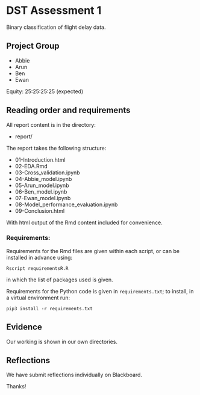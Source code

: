 # DST Assessment 1
Binary classification of flight delay data.
## Project Group

* Abbie
* Arun
* Ben
* Ewan

Equity: 25:25:25:25 (expected)

## Reading order and requirements

All report content is in the directory:

* report/

The report takes the following structure:

* 01-Introduction.html
* 02-EDA.Rmd
* 03-Cross_validation.ipynb
* 04-Abbie_model.ipynb
* 05-Arun_model.ipynb
* 06-Ben_model.ipynb
* 07-Ewan_model.ipynb
* 08-Model_performance_evaluation.ipynb
* 09-Conclusion.html


With html output of the Rmd content included for convenience.

### Requirements:

Requirements for the Rmd files are given within each script, or can be installed in advance using:
```{sh}
Rscript requirementsR.R
```
in which the list of packages used is given.

Requirements for the Python code is given in `requirements.txt`; to install, in a virtual environment run:

```{sh}
pip3 install -r requirements.txt
```

## Evidence

Our working is shown in our own directories.



## Reflections

We have submit reflections individually on Blackboard.

Thanks!
